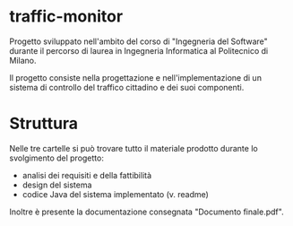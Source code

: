 # traffic-monitor
Progetto sviluppato nell'ambito del corso di "Ingegneria del Software" durante il percorso di laurea in Ingegneria Informatica al Politecnico di Milano.

Il progetto consiste nella progettazione e nell'implementazione di un sistema di controllo del traffico cittadino e dei suoi componenti.

# Struttura
Nelle tre cartelle si può trovare tutto il materiale prodotto durante lo svolgimento del progetto:
- analisi dei requisiti e della fattibilità
- design del sistema
- codice Java del sistema implementato (v. readme)

Inoltre è presente la documentazione consegnata "Documento finale.pdf".
